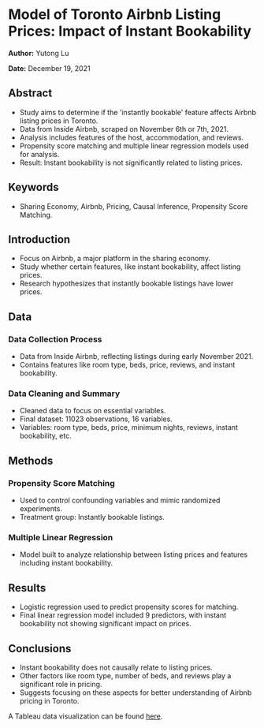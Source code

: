 # Model of Toronto Airbnb Listing Prices: Impact of Instant Bookability

**Author:** Yutong Lu

**Date:** December 19, 2021

## Abstract

- Study aims to determine if the 'instantly bookable' feature affects Airbnb listing prices in Toronto.
- Data from Inside Airbnb, scraped on November 6th or 7th, 2021.
- Analysis includes features of the host, accommodation, and reviews.
- Propensity score matching and multiple linear regression models used for analysis.
- Result: Instant bookability is not significantly related to listing prices.

## Keywords

- Sharing Economy, Airbnb, Pricing, Causal Inference, Propensity Score Matching.

## Introduction

- Focus on Airbnb, a major platform in the sharing economy.
- Study whether certain features, like instant bookability, affect listing prices.
- Research hypothesizes that instantly bookable listings have lower prices.

## Data

### Data Collection Process

- Data from Inside Airbnb, reflecting listings during early November 2021.
- Contains features like room type, beds, price, reviews, and instant bookability.

### Data Cleaning and Summary

- Cleaned data to focus on essential variables.
- Final dataset: 11023 observations, 16 variables.
- Variables: room type, beds, price, minimum nights, reviews, instant bookability, etc.

## Methods

### Propensity Score Matching

- Used to control confounding variables and mimic randomized experiments.
- Treatment group: Instantly bookable listings.

### Multiple Linear Regression

- Model built to analyze relationship between listing prices and features including instant bookability.

## Results

- Logistic regression used to predict propensity scores for matching.
- Final linear regression model included 9 predictors, with instant bookability not showing significant impact on prices.

## Conclusions

- Instant bookability does not causally relate to listing prices.
- Other factors like room type, number of beds, and reviews play a significant role in pricing.
- Suggests focusing on these aspects for better understanding of Airbnb pricing in Toronto.

A Tableau data visualization can be found [here](https://public.tableau.com/app/profile/yutong.lu3501/viz/TorontoAirbnbListing/Dashboard1?publish=yes).
